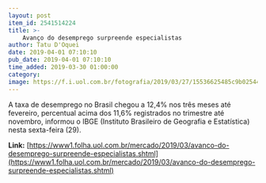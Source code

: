 ```yaml
---
layout: post
item_id: 2541514224
title: >-
    Avanço do desemprego surpreende especialistas
author: Tatu D'Oquei
date: 2019-04-01 07:10:10
pub_date: 2019-04-01 07:10:10
time_added: 2019-03-30 01:00:00
category: 
image: https://f.i.uol.com.br/fotografia/2019/03/27/15536625485c9b02544d007_1553662548_3x2_rt.jpg
---
```


A taxa de desemprego no Brasil chegou a 12,4% nos três meses até fevereiro, percentual acima dos 11,6% registrados no trimestre até novembro, informou o IBGE (Instituto Brasileiro de Geografia e Estatística) nesta sexta-feira (29).

**Link:** [https://www1.folha.uol.com.br/mercado/2019/03/avanco-do-desemprego-surpreende-especialistas.shtml](https://www1.folha.uol.com.br/mercado/2019/03/avanco-do-desemprego-surpreende-especialistas.shtml)

